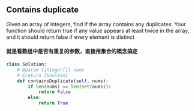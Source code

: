 ## Contains duplicate
Given an array of integers, find if the array contains any duplicates. Your function should return true if any value appears at least twice in the array, and it should return false if every element is distinct

#### 就是看数组中是否有重复的参数，直接用集合的概念搞定

```python
class Solution:
    # @param {integer[]} nums
    # @return {boolean}
    def containsDuplicate(self, nums):
        if len(nums) == len(set(nums)):
            return False
        else:
            return True
```
